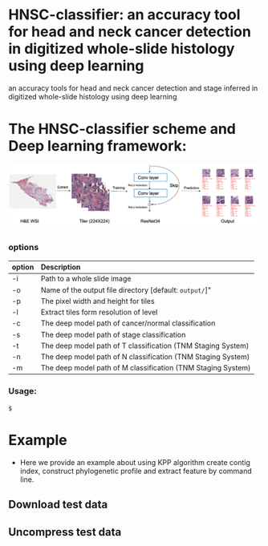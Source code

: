 # **HNSC-classifier: an accuracy tool for head and neck cancer detection in digitized whole-slide histology using deep learning**

an accuracy tools for head and neck cancer detection and stage inferred in digitized whole-slide histology using deep learning

# The HNSC-classifier scheme and Deep learning framework:

![Workflow](https://github.com/yangfangs/HNSC-classifier/blob/master/scheme/scheme.png)


### options

| option | Description                                                                                                                          |
|:-------|:-------------------------------------------------------------------------------------------------------------------------------------|
| -i     | Path to a whole slide image                                                                                                          |
| -o     | Name of the output file directory [default: `output/`]"                                                                              |
| -p     | The pixel width and height for tiles                                                                                                 |
| -l     | Extract tiles form resolution of level                                                                                               |
| -c     | The deep model path of cancer/normal classification                                                                                  |
| -s     | The deep model path of stage classification                                                                                          |
| -t     | The deep model path of T classification (TNM Staging System)                                                                         |
| -n     | The deep model path of N classification (TNM Staging System)                                                                          |
| -m     | The deep model path of M classification (TNM Staging System)                                                                         |


### Usage:

```angular2html
$ 
```
# Example

* Here we provide an example about using KPP algorithm create contig index, construct phylogenetic profile and extract feature by command line.

## Download test data


## Uncompress test data
